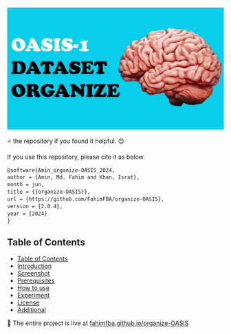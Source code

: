 ![Cover](/img/og_cover.png)


⭐ the repository if you found it helpful. 😊

If you use this repository, please cite it as below.

```markdown
@software{Amin_organize-OASIS_2024,
author = {Amin, Md. Fahim and Khan, Israt},
month = jun,
title = {{organize-OASIS}},
url = {https://github.com/FahimFBA/organize-OASIS},
version = {2.0.4},
year = {2024}
}
```

## Table of Contents
- [Table of Contents](#table-of-contents)
- [Introduction](#introduction)
- [Screenshot](#screenshot)
- [Prerequisites](#prerequisites)
- [How to use](#how-to-use)
- [Experiment](#experiment)
- [License](#license)
- [Additional](#additional)

🎁 The entire project is live at [fahimfba.github.io/organize-OASIS](https://fahimfba.github.io/organize-OASIS/)
